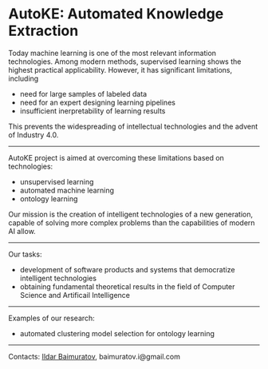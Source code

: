 <h1>AutoKE: Automated Knowledge Extraction</h1>

Today machine learning is one of the most relevant information technologies. Among modern methods, supervised learning shows the highest practical applicability. However, it has significant limitations, including</p>
<ul>
  <li>need for large samples of labeled data</li>
  <li>need for an expert designing learning pipelines</li>
  <li>insufficient inerpretability of learning results</li>
</ul>
This prevents the widespreading of intellectual technologies and the advent of Industry 4.0.
<hr>
  
<p>AutoKE project is aimed at overcoming these limitations based on technologies:</p>
<ul>
  <li>unsupervised learning</li>
  <li>automated machine learning</li>
  <li>ontology learning</li>
</ul>
Our mission is the creation of intelligent technologies of a new generation, capable of solving more complex problems than the capabilities of modern AI allow.
<hr>

<p>Our tasks:</p>
<ul>
  <li>development of software products and systems that democratize intelligent technologies</li>
  <li>obtaining fundamental theoretical results in the field of Computer Science and Artificail Intelligence</li>
</ul>
<hr>

<p>Examples of our research:</p>
<ul>
  <li>automated clustering model selection for ontology learning</li>
</ul>
<hr>

<p>Contacts: <a href="https://scholar.google.com/citations?user=aG08GegAAAAJ&hl=en">Ildar Baimuratov</a>, baimuratov.i@gmail.com</p>
